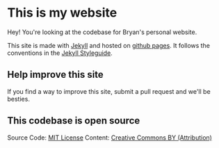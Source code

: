 # This is my website

Hey! You're looking at the codebase for Bryan's personal website.

This site is made with [Jekyll](https://jekyllrb.com) and hosted on [github pages](https://pages.github.com/). It follows the conventions in the [Jekyll Styleguide](http://ben.balter.com/jekyll-style-guide/).

## Help improve this site

If you find a way to improve this site, submit a pull request and we'll be besties.

## This codebase is open source

Source Code: [MIT License](http://opensource.org/licenses/MIT)
Content: [Creative Commons BY (Attribution)](https://creativecommons.org/licenses/by/4.0/)

